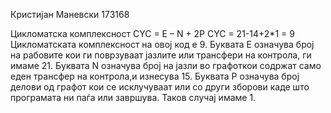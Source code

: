 Кристијан Маневски 173168

Цикломатска комплексност
CYC = E – N + 2P CYC = 21-14+2*1 = 9
Цикломатската комплексност на овој код е 9.
Буквата Е означува број на рабовите кои ги поврзуваат јазлите или трансфери на контрола, ги имаме 21.
Буквата N означува број на јазли во графоткои содржат само еден трансфер на контрола,и изнесува 15.
Буквата P означува број делови од графот кои се исклучуваат или со други зборови каде што програмата ни паѓа или завршува.
Таков случај имаме 1.